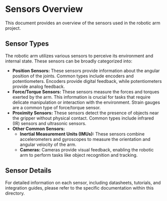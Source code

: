# Sensors Overview

This document provides an overview of the sensors used in the robotic arm project.

## Sensor Types

The robotic arm utilizes various sensors to perceive its environment and internal state. These sensors can be broadly categorized into:

*   **Position Sensors:** These sensors provide information about the angular position of the joints. Common types include encoders and potentiometers. Encoders provide digital feedback, while potentiometers provide analog feedback.
*   **Force/Torque Sensors:** These sensors measure the forces and torques exerted by the arm. This information is crucial for tasks that require delicate manipulation or interaction with the environment. Strain gauges are a common type of force/torque sensor.
*   **Proximity Sensors:** These sensors detect the presence of objects near the gripper without physical contact. Common types include infrared (IR) sensors and ultrasonic sensors.
*   **Other Common Sensors:**
    *   **Inertial Measurement Units (IMUs):** These sensors combine accelerometers and gyroscopes to measure the orientation and angular velocity of the arm.
    *   **Cameras:** Cameras provide visual feedback, enabling the robotic arm to perform tasks like object recognition and tracking.

## Sensor Details

For detailed information on each sensor, including datasheets, tutorials, and integration guides, please refer to the specific documentation within this directory.
